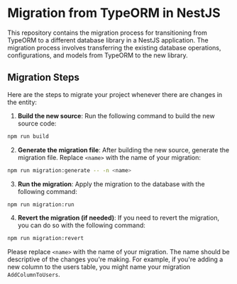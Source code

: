 # Migration from TypeORM in NestJS

This repository contains the migration process for transitioning from TypeORM to a different database library in a NestJS application. The migration process involves transferring the existing database operations, configurations, and models from TypeORM to the new library.

## Migration Steps

Here are the steps to migrate your project whenever there are changes in the entity:

1. **Build the new source**: Run the following command to build the new source code:

```sh
npm run build
```

2. **Generate the migration file**: After building the new source, generate the migration file. Replace `<name>` with the name of your migration:

```sh
npm run migration:generate -- -n <name>
```

3. **Run the migration**: Apply the migration to the database with the following command:

```sh
npm run migration:run
```

4. **Revert the migration (if needed)**: If you need to revert the migration, you can do so with the following command:

```sh
npm run migration:revert
```

Please replace `<name>` with the name of your migration. The name should be descriptive of the changes you're making. For example, if you're adding a new column to the users table, you might name your migration `AddColumnToUsers`.
